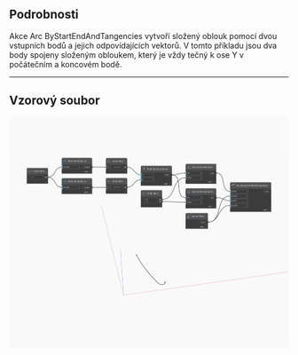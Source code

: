 ## Podrobnosti
Akce Arc ByStartEndAndTangencies vytvoří složený oblouk pomocí dvou vstupních bodů a jejich odpovídajících vektorů. V tomto příkladu jsou dva body spojeny složeným obloukem, který je vždy tečný k ose Y v počátečním a koncovém bodě.
___
## Vzorový soubor

![ByStartEndAndTangencies](./Autodesk.DesignScript.Geometry.Arc.ByStartEndAndTangencies_img.jpg)

